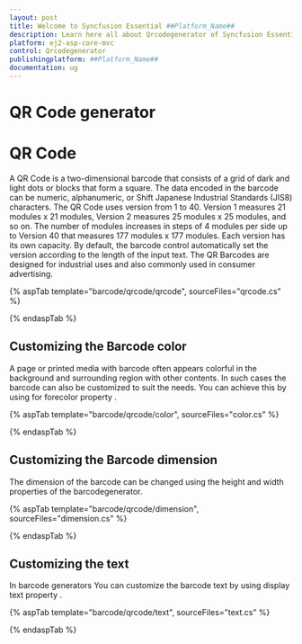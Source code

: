 ```yaml
---
layout: post
title: Welcome to Syncfusion Essential ##Platform_Name##
description: Learn here all about Qrcodegenerator of Syncfusion Essential ##Platform_Name## widgets based on HTML5 and jQuery.
platform: ej2-asp-core-mvc
control: Qrcodegenerator
publishingplatform: ##Platform_Name##
documentation: ug
---
```



# QR Code generator

# QR Code

A QR Code is a two-dimensional barcode that consists of a grid of dark and light dots or blocks that form a square. The data encoded in the barcode can be numeric, alphanumeric, or Shift Japanese Industrial Standards (JIS8) characters. The QR Code uses version from 1 to 40. Version 1 measures 21 modules x 21 modules, Version 2 measures 25 modules x 25 modules, and so on. The number of modules increases in steps of 4 modules per side up to Version 40 that measures 177 modules x 177 modules. Each version has its own capacity. By default, the barcode control automatically set the version according to the length of the input text. The QR Barcodes are designed for industrial uses and also commonly used in consumer advertising.

{% aspTab template="barcode/qrcode/qrcode", sourceFiles="qrcode.cs" %}

{% endaspTab %}

## Customizing the Barcode color

A page or printed media with barcode often appears colorful in the background and surrounding region with other contents. In such cases the barcode can also be customized to suit the needs. You can achieve this by using for forecolor property .

{% aspTab template="barcode/qrcode/color", sourceFiles="color.cs" %}

{% endaspTab %}

## Customizing the Barcode dimension

The dimension of the barcode can be changed using the height and width properties of the barcodegenerator.

{% aspTab template="barcode/qrcode/dimension", sourceFiles="dimension.cs" %}

{% endaspTab %}

## Customizing the text

In barcode generators You can customize the barcode text by using display text property .

{% aspTab template="barcode/qrcode/text", sourceFiles="text.cs" %}

{% endaspTab %}